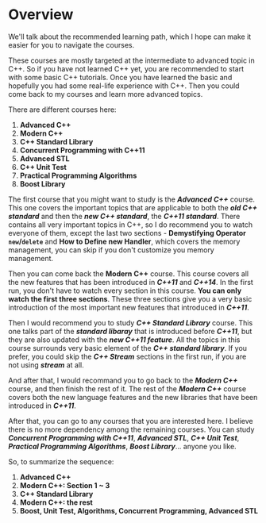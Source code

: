 # Overview

We'll talk about the recommended learning path, which I hope can make it easier for you to navigate the courses.

These courses are mostly targeted at the intermediate to advanced topic in C++. So if you have not learned C++ yet, you are recommended to start with some basic C++ tutorials. Once you have learned the basic and hopefully you had some real-life experience with C++. Then you could come back to my courses and learn more advanced topics.

There are different courses here:
1. **Advanced C++**
2. **Modern C++**
3. **C++ Standard Library**
4. **Concurrent Programming with C++11**
5. **Advanced STL**
6. **C++ Unit Test**
7. **Practical Programming Algorithms**
8. **Boost Library**


The first course that you might want to study is the ***Advanced C++*** course. This one covers the important topics that are applicable to both the ***old C++ standard*** and then the ***new C++ standard***, the ***C++11 standard***. There contains all very important topics in C++, so I do recommend you to watch everyone of them, except the last two sections - **Demystifying Operator `new`/`delete`** and **How to Define new Handler**, which covers the memory management, you can skip if you don't customize you memory management.

Then you can come back the **Modern C++** course. This course covers all the new features that has been introduced in ***C++11*** and ***C++14***. In the first run, you don't have to watch every section in this course. **You can only watch the first three sections**. These three sections give you a very basic introduction of the most important new features that introduced in ***C++11***.

Then I would recommend you to study ***C++ Standard Library*** course. This one talks part of the ***standard libaray*** that is introduced before ***C++11***, but they are also updated with the ***new C++11 feature***. All the topics in this course surrounds very basic element of the ***C++ standard library***. If you prefer, you could skip the ***C++ Stream*** sections in the first run, if you are not using ***stream*** at all.

And after that, I would recommand you to go back to the ***Modern C++*** course, and then finish the rest of it. The rest of the ***Modern C++*** course covers both the new language features and the new libraries that have been introduced in ***C++11***.

After that, you can go to any courses that you are interested here. I believe there is no more dependency among the remaining courses. You can study ***Concurrent Programming with C++11***, ***Advanced STL***, ***C++ Unit Test***, ***Practical Programming Algorithms***, ***Boost Library***... anyone you like.

So, to summarize the sequence:
1. **Advanced C++**
2. **Modern C++: Section 1 ~ 3**
3. **C++ Standard Library**
4. **Modern C++: the rest**
5. **Boost, Unit Test, Algorithms, Concurrent Programming, Advanced STL**

